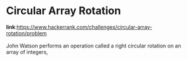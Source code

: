 # Circular Array Rotation
**link**:https://www.hackerrank.com/challenges/circular-array-rotation/problem
</br ></br >John Watson performs an operation called a right circular rotation on an array of integers, 
